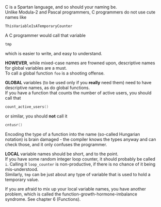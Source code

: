 C is a Spartan language, and so should your naming be.  
Unlike Modula-2 and Pascal programmers, C programmers do not use cute names like

```C
ThisVariableIsATemporaryCounter
```

A C programmer would call that variable

```C
tmp
```

which is easier to write, and easy to understand.

**HOWEVER**, while mixed-case names are frowned upon, descriptive names for global variables are a must.  
To call a global function `foo` is a shooting offense.

**GLOBAL** variables (to be used only if you **really** need them) need to have descriptive names, as do global functions.  
If you have a function that counts the number of active users, you should call that

```C
count_active_users()
```

or similar, you should **not** call it

```C
cntusr()
```

Encoding the type of a function into the name (so-called Hungarian notation) is brain damaged - the compiler knows the types anyway and can check those, and it only confuses the programmer.  

**LOCAL** variable names should be short, and to the point.  
If you have some random integer loop counter, it should probably be called `i`.
Calling it `loop_counter` is non-productive, if there is no chance of it being mis-understood.  
Similarly, `tmp` can be just about any type of variable that is used to hold a temporary value.

If you are afraid to mix up your local variable names, you have another problem, which is called the function-growth-hormone-imbalance syndrome.
See chapter 6 (Functions).